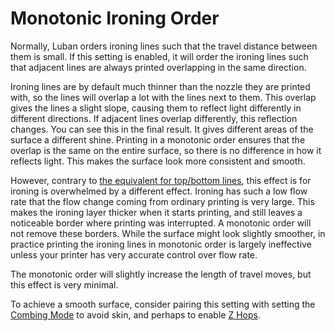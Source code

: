 Monotonic Ironing Order
====
Normally, Luban orders ironing lines such that the travel distance between them is small. If this setting is enabled, it will order the ironing lines such that adjacent lines are always printed overlapping in the same direction.

Ironing lines are by default much thinner than the nozzle they are printed with, so the lines will overlap a lot with the lines next to them. This overlap gives the lines a slight slope, causing them to reflect light differently in different directions. If adjacent lines overlap differently, this reflection changes. You can see this in the final result. It gives different areas of the surface a different shine. Printing in a monotonic order ensures that the overlap is the same on the entire surface, so there is no difference in how it reflects light. This makes the surface look more consistent and smooth.

However, contrary to [the equivalent for top/bottom lines](skin_monotonic.md), this effect is for ironing is overwhelmed by a different effect. Ironing has such a low flow rate that the flow change coming from ordinary printing is very large. This makes the ironing layer thicker when it starts printing, and still leaves a noticeable border where printing was interrupted. A monotonic order will not remove these borders. While the surface might look slightly smoother, in practice printing the ironing lines in monotonic order is largely ineffective unless your printer has very accurate control over flow rate.

The monotonic order will slightly increase the length of travel moves, but this effect is very minimal.

To achieve a smooth surface, consider pairing this setting with setting the [Combing Mode](../travel/retraction_combing.md) to avoid skin, and perhaps to enable [Z Hops](../travel/retraction_hop.md).